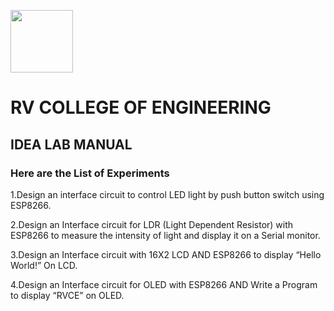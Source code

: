 <p align="left">
  <img width="100" height="100" src="https://user-images.githubusercontent.com/65058286/155003564-aeb7e47c-2d78-46cc-bc4d-f1583c85a2f8.png">
</p>

 # **RV COLLEGE OF ENGINEERING**

## IDEA LAB MANUAL

### Here are the List of Experiments

1.Design an interface circuit to control LED light by push button switch using ESP8266.

2.Design an Interface circuit for LDR (Light Dependent Resistor) with ESP8266 to measure the intensity of light and display it on a Serial monitor.

3.Design an Interface circuit with 16X2 LCD AND ESP8266 to display “Hello World!” On LCD.

4.Design an Interface circuit for OLED with ESP8266 AND Write a Program to display “RVCE” on OLED.


